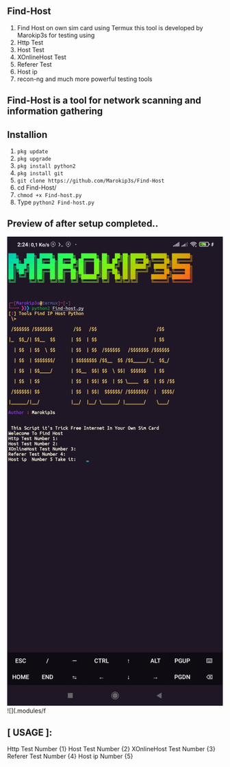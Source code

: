 ## Find-Host
 1. Find Host on own sim card using Termux this tool is developed by Marokip3s for testing using
 2. Http Test  
 3. Host Test 
 4. XOnlineHost Test 
 5. Referer Test
 6. Host ip
 7. recon-ng and much more powerful testing tools 
 ## Find-Host is a tool for network scanning and information gathering 
 ## Installion 
 1. `pkg update` 
 2. `pkg upgrade` 
 3. `pkg install python2`
 4. `pkg install git` 
 5. `git clone https://github.com/Marokip3s/Find-Host` 
 6. cd Find-Host/ 
 7. `chmod +x Find-host.py` 
 8. Type `python2 Find-host.py` 


## Preview of after setup completed.. 

 <img src=". modules/find-host.png" width="720" hight="1280">
 ![](.modules/f
 
 ## [ USAGE ]: 
Http Test Number {1}
Host Test Number {2}
XOnlineHost Test Number {3}
Referer Test Number {4}
Host ip  Number {5}

